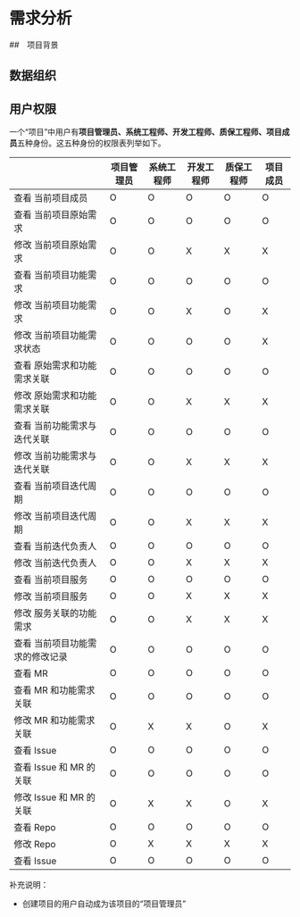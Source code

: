# 需求分析

##　项目背景



## 数据组织



## 用户权限

一个“项目”中用户有**项目管理员、系统工程师、开发工程师、质保工程师、项目成员**五种身份。这五种身份的权限表列举如下。

|                             | 项目管理员 | 系统工程师 | 开发工程师 | 质保工程师 | 项目成员 |
| --------------------------- | ---------- | ---------- | ---------- | ---------- | -------- |
| 查看 当前项目成员 | O          | O          | O          | O          | O        |
| 查看 当前项目原始需求|O|O|O|O|O|
| 修改 当前项目原始需求|O|O|X|X|X|
| 查看 当前项目功能需求|O|O|O|O|O|
| 修改 当前项目功能需求|O|O|X|O|X|
| 修改 当前项目功能需求状态|O|O|O|O|X|
| 查看 原始需求和功能需求关联|O|O|O|O|O|
| 修改 原始需求和功能需求关联|O|O|X|X|X|
| 查看 当前功能需求与迭代关联|O|O|O|O|O|
| 修改 当前功能需求与迭代关联|O|O|X|X|X|
| 查看 当前项目迭代周期|O|O|O|O|O|
| 修改 当前项目迭代周期|O|O|X|X|X|
| 查看 当前迭代负责人|O|O|O|O|O|
| 修改 当前迭代负责人|O|O|X|X|X|
| 查看 当前项目服务|O|O|O|O|O|
| 修改 当前项目服务|O|O|X|X|X|
| 修改 服务关联的功能需求 |O|O|X|X|X|
| 查看 当前项目功能需求的修改记录|O|O|O|O|O|
| 查看 MR|O|O|O|O|O|
| 查看 MR 和功能需求关联|O|O|O|O|O|
| 修改 MR 和功能需求关联|O|X|X|O|X|
| 查看 Issue|O|O|O|O|O|
| 查看 Issue 和 MR 的关联|O|O|O|O|O|
| 修改 Issue 和 MR 的关联|O|X|X|O|X|
| 查看 Repo |O|O|O|O|O|
| 修改 Repo |O|X|X|X|X|
| 查看 Issue |O|O|O|O|O|


补充说明：

+ 创建项目的用户自动成为该项目的“项目管理员”
